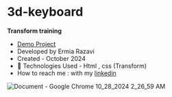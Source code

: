 # 3d-keyboard
 **Transform training**

- [Demo Project](https://ermiarzv.github.io/3d-keyboard/)
- Developed by Ermia Razavi
- Created - October 2024
- 🤖 Technologies Used - Html , css (Transform)
- How to reach me : with my
[linkedin](https://www.linkedin.com/in/ermia-razavi-a611312a3/)


![Document - Google Chrome 10_28_2024 2_26_59 AM](https://github.com/user-attachments/assets/76c5a833-e6fd-461b-8639-fa9e92c4ff3b)
